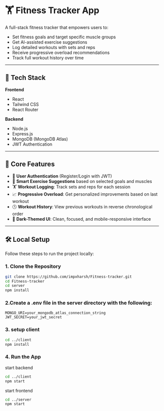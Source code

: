 # 🏋️ Fitness Tracker App

A full-stack fitness tracker that empowers users to:

- Set fitness goals and target specific muscle groups
- Get AI-assisted exercise suggestions
- Log detailed workouts with sets and reps
- Receive progressive overload recommendations
- Track full workout history over time

---

## 🚀 Tech Stack

**Frontend**  
- React  
- Tailwind CSS  
- React Router

**Backend**  
- Node.js  
- Express.js  
- MongoDB (MongoDB Atlas)  
- JWT Authentication

---

## 🔐 Core Features

- 🔑 **User Authentication** (Register/Login with JWT)
- 🧠 **Smart Exercise Suggestions** based on selected goals and muscles
- 🏋️ **Workout Logging**: Track sets and reps for each session
- 📈 **Progressive Overload**: Get personalized improvements based on last workout
- 🕓 **Workout History**: View previous workouts in reverse chronological order
- 🌙 **Dark-Themed UI**: Clean, focused, and mobile-responsive interface

---

## 🛠️ Local Setup

Follow these steps to run the project locally:

### 1. Clone the Repository

```bash
git clone https://github.com/impxharsh/Fitness-tracker.git
cd Fitness-tracker
cd server
npm install
```

### 2.Create a .env file in the server directory with the following:
```
MONGO_URI=your_mongodb_atlas_connection_string
JWT_SECRET=your_jwt_secret
```
### 3. setup client
```bash
cd ../client
npm install
```

### 4. Run the App

start backend
```bash
cd ../client
npm start
```

start frontend
```bash
cd ../server
npm start
```




